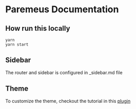 # Paremeus Documentation

## How run this locally
```
yarn
yarn start
```

## Sidebar
The router and sidebar is configured in _sidebar.md file

## Theme
To customize the theme, checkout the tutorial in this [plugin](https://jhildenbiddle.github.io/docsify-themeable/#/quick-start)